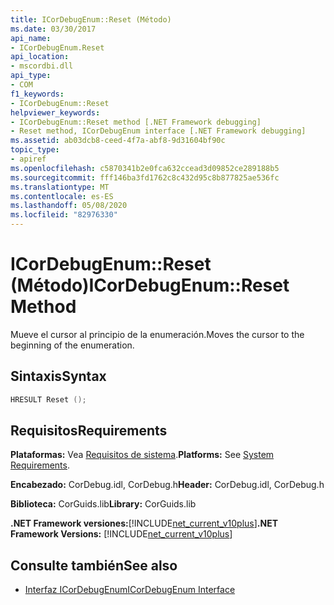 ```yaml
---
title: ICorDebugEnum::Reset (Método)
ms.date: 03/30/2017
api_name:
- ICorDebugEnum.Reset
api_location:
- mscordbi.dll
api_type:
- COM
f1_keywords:
- ICorDebugEnum::Reset
helpviewer_keywords:
- ICorDebugEnum::Reset method [.NET Framework debugging]
- Reset method, ICorDebugEnum interface [.NET Framework debugging]
ms.assetid: ab03dcb8-ceed-4f7a-abf8-9d31604bf90c
topic_type:
- apiref
ms.openlocfilehash: c5870341b2e0fca632ccead3d09852ce289188b5
ms.sourcegitcommit: fff146ba3fd1762c8c432d95c8b877825ae536fc
ms.translationtype: MT
ms.contentlocale: es-ES
ms.lasthandoff: 05/08/2020
ms.locfileid: "82976330"
---
```

# <a name="icordebugenumreset-method"></a><span data-ttu-id="c4596-102">ICorDebugEnum::Reset (Método)</span><span class="sxs-lookup"><span data-stu-id="c4596-102">ICorDebugEnum::Reset Method</span></span>
<span data-ttu-id="c4596-103">Mueve el cursor al principio de la enumeración.</span><span class="sxs-lookup"><span data-stu-id="c4596-103">Moves the cursor to the beginning of the enumeration.</span></span>  
  
## <a name="syntax"></a><span data-ttu-id="c4596-104">Sintaxis</span><span class="sxs-lookup"><span data-stu-id="c4596-104">Syntax</span></span>  
  
```cpp  
HRESULT Reset ();  
```  
  
## <a name="requirements"></a><span data-ttu-id="c4596-105">Requisitos</span><span class="sxs-lookup"><span data-stu-id="c4596-105">Requirements</span></span>  
 <span data-ttu-id="c4596-106">**Plataformas:** Vea [Requisitos de sistema](../../get-started/system-requirements.md).</span><span class="sxs-lookup"><span data-stu-id="c4596-106">**Platforms:** See [System Requirements](../../get-started/system-requirements.md).</span></span>  
  
 <span data-ttu-id="c4596-107">**Encabezado:** CorDebug.idl, CorDebug.h</span><span class="sxs-lookup"><span data-stu-id="c4596-107">**Header:** CorDebug.idl, CorDebug.h</span></span>  
  
 <span data-ttu-id="c4596-108">**Biblioteca:** CorGuids.lib</span><span class="sxs-lookup"><span data-stu-id="c4596-108">**Library:** CorGuids.lib</span></span>  
  
 <span data-ttu-id="c4596-109">**.NET Framework versiones:**[!INCLUDE[net_current_v10plus](../../../../includes/net-current-v10plus-md.md)]</span><span class="sxs-lookup"><span data-stu-id="c4596-109">**.NET Framework Versions:** [!INCLUDE[net_current_v10plus](../../../../includes/net-current-v10plus-md.md)]</span></span>  
  
## <a name="see-also"></a><span data-ttu-id="c4596-110">Consulte también</span><span class="sxs-lookup"><span data-stu-id="c4596-110">See also</span></span>

- [<span data-ttu-id="c4596-111">Interfaz ICorDebugEnum</span><span class="sxs-lookup"><span data-stu-id="c4596-111">ICorDebugEnum Interface</span></span>](icordebugenum-interface1.md)
